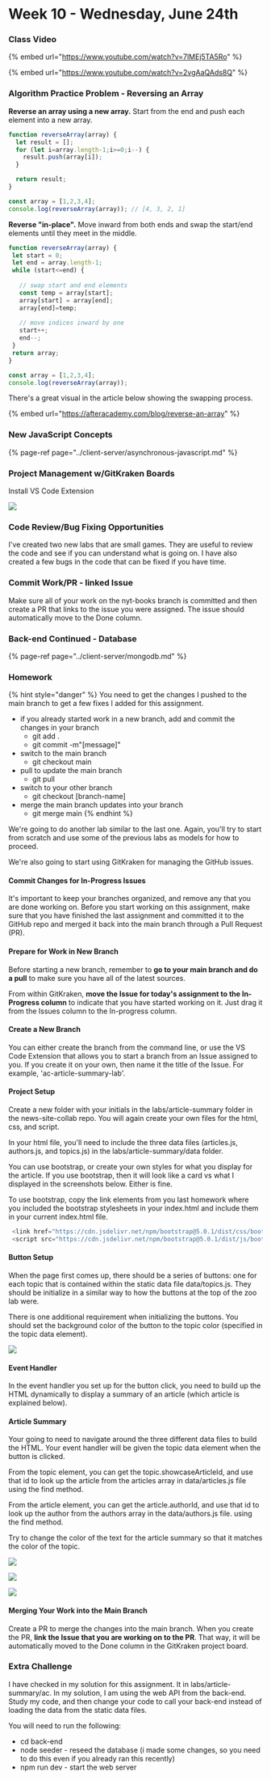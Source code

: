 # Week 10 - Wednesday, June 24th

### Class Video

{% embed url="https://www.youtube.com/watch?v=7lMEj5TA5Ro" %}



{% embed url="https://www.youtube.com/watch?v=2vgAaQAds8Q" %}



### Algorithm Practice Problem - Reversing an Array

**Reverse an array using a new array.** Start from the end and push each element into a new array.

```javascript
function reverseArray(array) {
  let result = [];
  for (let i=array.length-1;i>=0;i--) {
    result.push(array[i]);
  }

  return result;
}

const array = [1,2,3,4];
console.log(reverseArray(array)); // [4, 3, 2, 1]
```

**Reverse "in-place".**  Move inward from both ends and swap the start/end elements until they meet in the middle.

```javascript
function reverseArray(array) {
 let start = 0;
 let end = array.length-1;
 while (start<=end) {
 
   // swap start and end elements
   const temp = array[start];
   array[start] = array[end];
   array[end]=temp;
   
   // move indices inward by one
   start++;
   end--;
 }
 return array;
}

const array = [1,2,3,4];
console.log(reverseArray(array));
```

There's a great visual in the article below showing the swapping process.

{% embed url="https://afteracademy.com/blog/reverse-an-array" %}



### New JavaScript Concepts

{% page-ref page="../client-server/asynchronous-javascript.md" %}

### Project Management w/GitKraken Boards

Install VS Code Extension

![](../.gitbook/assets/image%20%2819%29.png)

### Code Review/Bug Fixing Opportunities

I've created two new labs that are small games. They are useful to review the code and see if you can understand what is going on. I have also created a few bugs in the code that can be fixed if you have time.

### Commit Work/PR - linked Issue

Make sure all of your work on the nyt-books branch is committed and then create a PR that links to the issue you were assigned. The issue should automatically move to the Done column.

### Back-end Continued - Database

{% page-ref page="../client-server/mongodb.md" %}

### Homework

{% hint style="danger" %}
You need to get the changes I pushed to the main branch to get a few fixes I added for this assignment.

* if you already started work in a new branch, add and commit the changes in your branch
  * git add .
  * git commit -m"\[message\]"
* switch to the main branch
  * git checkout main
* pull to update the main branch
  * git pull
* switch to your other branch
  * git checkout \[branch-name\]
* merge the main branch updates into your branch
  * git merge main
{% endhint %}



We're going to do another lab similar to the last one. Again, you'll try to start from scratch and use some of the previous labs as models for how to proceed.

We're also going to start using GitKraken for managing the GitHub issues. 

#### Commit Changes for In-Progress Issues

It's important to keep your branches organized, and remove any that you are done working on. Before you start working on this assignment, make sure that you have finished the last assignment and committed it to the GitHub repo and merged it back into the main branch through a Pull Request \(PR\).

#### Prepare for Work in New Branch

Before starting a new branch, remember to **go to your main branch and do a pull** to make sure you have all of the latest sources.

From within GitKraken, **move the Issue for today's assignment to the In-Progress column** to indicate that you have started working on it. Just drag it from the Issues column to the In-progress column.

#### Create a New Branch

You can either create the branch from the command line, or use the VS Code Extension that allows you to start a branch from an Issue assigned to you. If you create it on your own, then name it the title of the Issue. For example, 'ac-article-summary-lab'.

#### Project Setup

Create a new folder with your initials in the labs/article-summary folder in the news-site-collab repo. You will again create your own files for the html, css, and script.

In your html file, you'll need to include the three data files \(articles.js, authors.js, and topics.js\) in the labs/article-summary/data folder.

You can use bootstrap, or create your own styles for what you display for the article. If you use bootstrap, then it will look like a card vs what I displayed in the screenshots below. Either is fine.

To use bootstrap, copy the link elements from you last homework where you included the bootstrap stylesheets in your index.html and include them in your current index.html file.

```javascript
 <link href="https://cdn.jsdelivr.net/npm/bootstrap@5.0.1/dist/css/bootstrap.min.css" rel="stylesheet" integrity="sha384-+0n0xVW2eSR5OomGNYDnhzAbDsOXxcvSN1TPprVMTNDbiYZCxYbOOl7+AMvyTG2x" crossorigin="anonymous">
 <script src="https://cdn.jsdelivr.net/npm/bootstrap@5.0.1/dist/js/bootstrap.bundle.min.js" integrity="sha384-gtEjrD/SeCtmISkJkNUaaKMoLD0//ElJ19smozuHV6z3Iehds+3Ulb9Bn9Plx0x4" crossorigin="anonymous"></script>

```

#### Button Setup

When the page first comes up, there should be a series of buttons: one for each topic that is contained within the static data file data/topics.js. They should be initialize in a similar way to how the buttons at the top of the zoo lab were.

There is one additional requirement when initializing the buttons. You should set the background color of the button to the topic color \(specified in the topic data element\).

![](../.gitbook/assets/image%20%28173%29.png)

#### Event Handler

In the event handler you set up for the button click, you need to build up the HTML dynamically to display a summary of an article \(which article is explained below\).

#### Article Summary

Your going to need to navigate around the three different data files to build the HTML. Your event handler will be given the topic data element when the button is clicked. 

From the topic element, you can get the topic.showcaseArticleId, and use that id to look up the article from the articles array in data/articles.js file using the find method.

From the article element, you can get the article.authorId, and use that id to look up the author from the authors array in the data/authors.js file. using the find method.

Try to change the  color of the text for the article summary so that it matches the color of the topic.

![](../.gitbook/assets/image%20%28198%29.png)

![](../.gitbook/assets/image%20%2853%29.png)

![](../.gitbook/assets/image%20%28257%29.png)

#### Merging Your Work into the Main Branch

Create a PR to merge the changes into the main branch. When you create the PR, **link the Issue that you are working on to the PR**. That way, it will be automatically moved to the Done column in the GitKraken project board.

### Extra Challenge

I have checked in my solution for this assignment. It in labs/article-summary/ac. In my solution, I am using the web API from the back-end. Study my code, and then change your code to call your back-end instead of loading the data from the static data files.

You will need to run the following:

* cd back-end
* node seeder - reseed the database \(i made some changes, so you need to do this even if you already ran this recently\)
* npm run dev - start the web server

